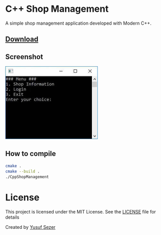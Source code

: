 # C++ Shop Management

A simple shop management application developed with Modern C++.

## [Download](https://github.com/yusufsefasezer/cpp-shop-management/archive/master.zip)

## Screenshot
![Windows](screenshot/windows.jpg)

## How to compile

```sh
cmake .
cmake --build .
./CppShopManagement
```

# License
This project is licensed under the MIT License. See the [LICENSE](LICENSE) file for details

Created by [Yusuf Sezer](https://www.yusufsezer.com)
